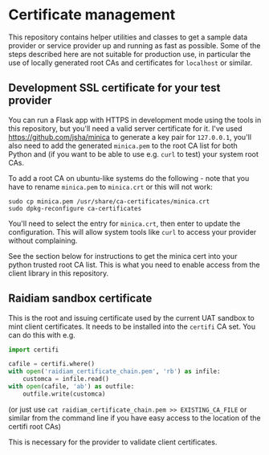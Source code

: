 # Certificate management

This repository contains helper utilities and classes to get a sample data provider or service provider up and running
as fast as possible. Some of the steps described here are not suitable for production use, in particular the use of
locally generated root CAs and certificates for `localhost` or similar.

## Development SSL certificate for your test provider

You can run a Flask app with HTTPS in development mode using the tools in this repository, but you'll need a valid
server certificate for it. I've used https://github.com/jsha/minica to generate a key pair for `127.0.0.1`, you'll also
need to add the generated `minica.pem` to the root CA list for both Python and (if you want to be able to use
e.g. `curl` to test) your system root CAs.

To add a root CA on ubuntu-like systems do the following - note that you have to rename `minica.pem` to `minica.crt` or
this will not work:

```shell
sudo cp minica.pem /usr/share/ca-certificates/minica.crt
sudo dpkg-reconfigure ca-certificates
```

You'll need to select the entry for `minica.crt`, then enter to update the configuration. This will allow system tools
like `curl` to access your provider without complaining.

See the section below for instructions to get the minica cert into your python trusted root CA list. This is what you
need to enable access from the client library in this repository.

## Raidiam sandbox certificate

This is the root and issuing certificate used by the current UAT sandbox to mint client certificates. It needs to be
installed into the `certifi` CA set. You can do this with e.g.

```python
import certifi

cafile = certifi.where()
with open('raidiam_certificate_chain.pem', 'rb') as infile:
    customca = infile.read()
with open(cafile, 'ab') as outfile:
    outfile.write(customca)
```

(or just use `cat raidiam_certificate_chain.pem >> EXISTING_CA_FILE` or similar from the command line if you have easy
access to the location of the certifi root CAs)

This is necessary for the provider to validate client certificates.
